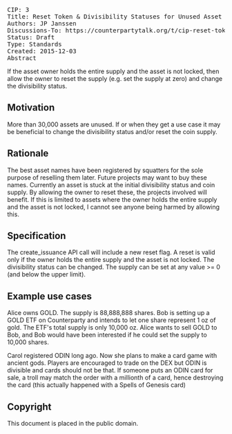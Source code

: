 <pre>
CIP: 3
Title: Reset Token & Divisibility Statuses for Unused Asset
Authors: JP Janssen
Discussions-To: https://counterpartytalk.org/t/cip-reset-token-divisibility-statuses-for-unused-asset/1643
Status: Draft
Type: Standards
Created: 2015-12-03
Abstract
</pre>

If the asset owner holds the entire supply and the asset is not locked, then allow the owner to reset the supply (e.g. set the supply at zero) and change the divisibility status.

## Motivation ##

More than 30,000 assets are unused. If or when they get a use case it may be beneficial to change the divisibility status and/or reset the coin supply.

## Rationale ##

The best asset names have been registered by squatters for the sole purpose of reselling them later. Future projects may want to buy these names. Currently an asset is stuck at the initial divisibility status and coin supply. By allowing the owner to reset these, the projects involved will benefit. If this is limited to assets where the owner holds the entire supply and the asset is not locked, I cannot see anyone being harmed by allowing this.

## Specification ##

The create_issuance API call will include a new reset flag. A reset is valid only if the owner holds the entire supply and the asset is not locked. The divisibility status can be changed. The supply can be set at any value >= 0 (and below the upper limit).

## Example use cases ##

Alice owns GOLD. The supply is 88,888,888 shares. Bob is setting up a GOLD ETF on Counterparty and intends to let one share represent 1 oz of gold. The ETF's total supply is only 10,000 oz. Alice wants to sell GOLD to Bob, and Bob would have been interested if he could set the supply to 10,000 shares.

Carol registered ODIN long ago. Now she plans to make a card game with ancient gods. Players are encouraged to trade on the DEX but ODIN is divisible and cards should not be that. If someone puts an ODIN card for sale, a troll may match the order with a millionth of a card, hence destroying the card (this actually happened with a Spells of Genesis card)

## Copyright ##

This document is placed in the public domain.
